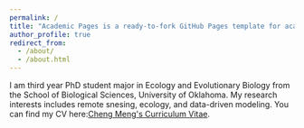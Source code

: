 ```yaml
---
permalink: /
title: "Academic Pages is a ready-to-fork GitHub Pages template for academic personal websites"
author_profile: true
redirect_from: 
  - /about/
  - /about.html
---
```


I am third year PhD student major in Ecology and Evolutionary Biology from the School of Biological Sciences, University of Oklahoma. My research interests includes remote snesing, ecology, and data-driven modeling.
You can find my CV here:[Cheng Meng's Curriculum Vitae](../assets/Cheng_Meng_CV.pdf).

